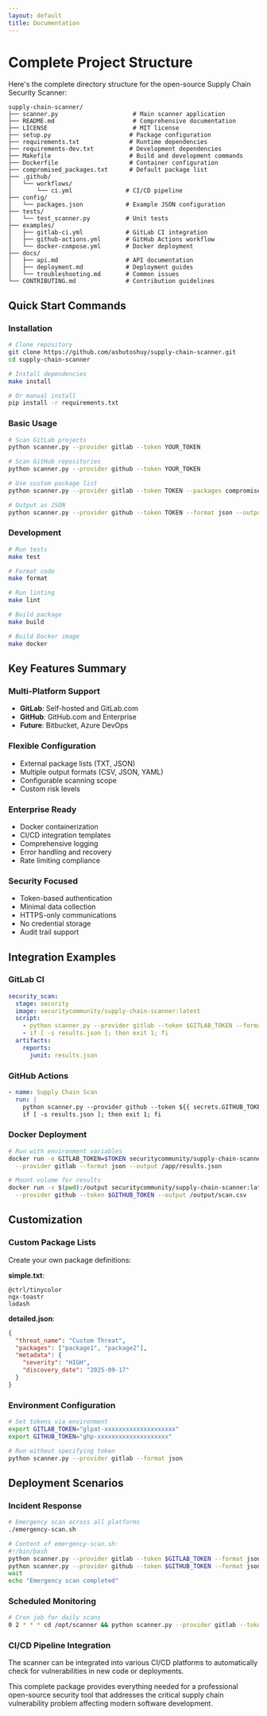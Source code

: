 ```yaml
---
layout: default
title: Documentation
---
```


# Complete Project Structure

Here's the complete directory structure for the open-source Supply Chain Security Scanner:

```
supply-chain-scanner/
├── scanner.py                     # Main scanner application
├── README.md                      # Comprehensive documentation
├── LICENSE                        # MIT license
├── setup.py                      # Package configuration
├── requirements.txt              # Runtime dependencies
├── requirements-dev.txt          # Development dependencies
├── Makefile                      # Build and development commands
├── Dockerfile                    # Container configuration
├── compromised_packages.txt      # Default package list
├── .github/
│   └── workflows/
│       └── ci.yml               # CI/CD pipeline
├── config/
│   └── packages.json            # Example JSON configuration
├── tests/
│   └── test_scanner.py          # Unit tests
├── examples/
│   ├── gitlab-ci.yml            # GitLab CI integration
│   ├── github-actions.yml       # GitHub Actions workflow
│   └── docker-compose.yml       # Docker deployment
├── docs/
│   ├── api.md                   # API documentation
│   ├── deployment.md            # Deployment guides
│   └── troubleshooting.md       # Common issues
└── CONTRIBUTING.md              # Contribution guidelines
```

## Quick Start Commands

### Installation
```bash
# Clone repository
git clone https://github.com/ashutoshuy/supply-chain-scanner.git
cd supply-chain-scanner

# Install dependencies
make install

# Or manual install
pip install -r requirements.txt
```

### Basic Usage
```bash
# Scan GitLab projects
python scanner.py --provider gitlab --token YOUR_TOKEN

# Scan GitHub repositories
python scanner.py --provider github --token YOUR_TOKEN

# Use custom package list
python scanner.py --provider gitlab --token TOKEN --packages compromised_packages.txt

# Output as JSON
python scanner.py --provider github --token TOKEN --format json --output results.json
```

### Development
```bash
# Run tests
make test

# Format code
make format

# Run linting
make lint

# Build package
make build

# Build Docker image
make docker
```

## Key Features Summary

### Multi-Platform Support
- **GitLab**: Self-hosted and GitLab.com
- **GitHub**: GitHub.com and Enterprise
- **Future**: Bitbucket, Azure DevOps

### Flexible Configuration  
- External package lists (TXT, JSON)
- Multiple output formats (CSV, JSON, YAML)
- Configurable scanning scope
- Custom risk levels

### Enterprise Ready
- Docker containerization
- CI/CD integration templates
- Comprehensive logging
- Error handling and recovery
- Rate limiting compliance

### Security Focused
- Token-based authentication
- Minimal data collection
- HTTPS-only communications
- No credential storage
- Audit trail support

## Integration Examples

### GitLab CI
```yaml
security_scan:
  stage: security
  image: securitycommunity/supply-chain-scanner:latest
  script:
    - python scanner.py --provider gitlab --token $GITLAB_TOKEN --format json
    - if [ -s results.json ]; then exit 1; fi
  artifacts:
    reports:
      junit: results.json
```

### GitHub Actions
```yaml
- name: Supply Chain Scan
  run: |
    python scanner.py --provider github --token ${{ secrets.GITHUB_TOKEN }} --format json
    if [ -s results.json ]; then exit 1; fi
```

### Docker Deployment
```bash
# Run with environment variables
docker run -e GITLAB_TOKEN=$TOKEN securitycommunity/supply-chain-scanner:latest \
  --provider gitlab --format json --output /app/results.json

# Mount volume for results
docker run -v $(pwd):/output securitycommunity/supply-chain-scanner:latest \
  --provider github --token $GITHUB_TOKEN --output /output/scan.csv
```

## Customization

### Custom Package Lists
Create your own package definitions:

**simple.txt**:
```
@ctrl/tinycolor
ngx-toastr  
lodash
```

**detailed.json**:
```json
{
  "threat_name": "Custom Threat",
  "packages": ["package1", "package2"],
  "metadata": {
    "severity": "HIGH",
    "discovery_date": "2025-09-17"
  }
}
```

### Environment Configuration
```bash
# Set tokens via environment
export GITLAB_TOKEN="glpat-xxxxxxxxxxxxxxxxxxxx"
export GITHUB_TOKEN="ghp-xxxxxxxxxxxxxxxxxxxx"

# Run without specifying token
python scanner.py --provider gitlab --format json
```

## Deployment Scenarios

### Incident Response
```bash
# Emergency scan across all platforms
./emergency-scan.sh

# Content of emergency-scan.sh:
#!/bin/bash
python scanner.py --provider gitlab --token $GITLAB_TOKEN --format json --output gitlab-$(date +%Y%m%d).json &
python scanner.py --provider github --token $GITHUB_TOKEN --format json --output github-$(date +%Y%m%d).json &
wait
echo "Emergency scan completed"
```

### Scheduled Monitoring
```bash
# Cron job for daily scans
0 2 * * * cd /opt/scanner && python scanner.py --provider gitlab --token $GITLAB_TOKEN --output /var/log/daily-scan.csv
```

### CI/CD Pipeline Integration
The scanner can be integrated into various CI/CD platforms to automatically check for vulnerabilities in new code or deployments.

This complete package provides everything needed for a professional open-source security tool that addresses the critical supply chain vulnerability problem affecting modern software development.